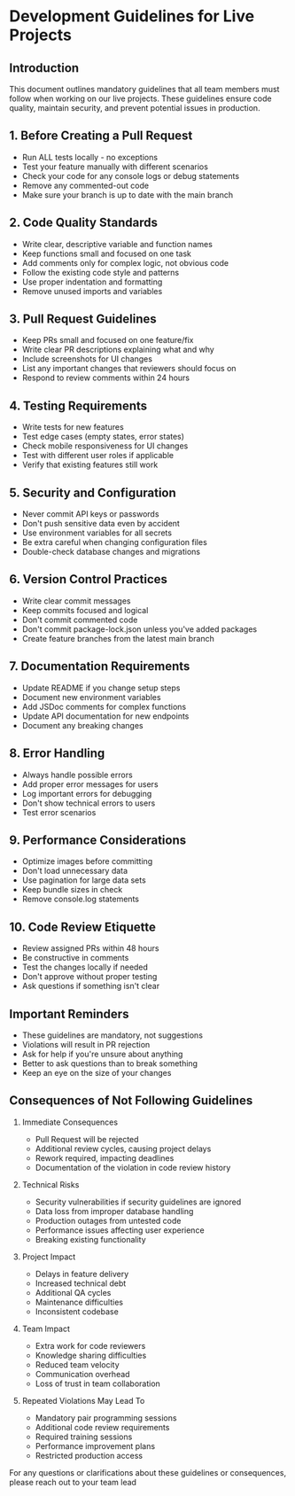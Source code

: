 # Development Guidelines for Live Projects

## Introduction
This document outlines mandatory guidelines that all team members must follow when working on our live projects. These guidelines ensure code quality, maintain security, and prevent potential issues in production.

## 1. Before Creating a Pull Request
- Run ALL tests locally - no exceptions
- Test your feature manually with different scenarios
- Check your code for any console logs or debug statements
- Remove any commented-out code
- Make sure your branch is up to date with the main branch

## 2. Code Quality Standards
- Write clear, descriptive variable and function names
- Keep functions small and focused on one task
- Add comments only for complex logic, not obvious code
- Follow the existing code style and patterns
- Use proper indentation and formatting
- Remove unused imports and variables

## 3. Pull Request Guidelines
- Keep PRs small and focused on one feature/fix
- Write clear PR descriptions explaining what and why
- Include screenshots for UI changes
- List any important changes that reviewers should focus on
- Respond to review comments within 24 hours

## 4. Testing Requirements
- Write tests for new features
- Test edge cases (empty states, error states)
- Check mobile responsiveness for UI changes
- Test with different user roles if applicable
- Verify that existing features still work

## 5. Security and Configuration
- Never commit API keys or passwords
- Don't push sensitive data even by accident
- Use environment variables for all secrets
- Be extra careful when changing configuration files
- Double-check database changes and migrations

## 6. Version Control Practices
- Write clear commit messages
- Keep commits focused and logical
- Don't commit commented code
- Don't commit package-lock.json unless you've added packages
- Create feature branches from the latest main branch

## 7. Documentation Requirements
- Update README if you change setup steps
- Document new environment variables
- Add JSDoc comments for complex functions
- Update API documentation for new endpoints
- Document any breaking changes

## 8. Error Handling
- Always handle possible errors
- Add proper error messages for users
- Log important errors for debugging
- Don't show technical errors to users
- Test error scenarios

## 9. Performance Considerations
- Optimize images before committing
- Don't load unnecessary data
- Use pagination for large data sets
- Keep bundle sizes in check
- Remove console.log statements

## 10. Code Review Etiquette
- Review assigned PRs within 48 hours
- Be constructive in comments
- Test the changes locally if needed
- Don't approve without proper testing
- Ask questions if something isn't clear

## Important Reminders
- These guidelines are mandatory, not suggestions
- Violations will result in PR rejection
- Ask for help if you're unsure about anything
- Better to ask questions than to break something
- Keep an eye on the size of your changes

## Consequences of Not Following Guidelines

1. Immediate Consequences
   - Pull Request will be rejected
   - Additional review cycles, causing project delays
   - Rework required, impacting deadlines
   - Documentation of the violation in code review history

2. Technical Risks
   - Security vulnerabilities if security guidelines are ignored
   - Data loss from improper database handling
   - Production outages from untested code
   - Performance issues affecting user experience
   - Breaking existing functionality

3. Project Impact
   - Delays in feature delivery
   - Increased technical debt
   - Additional QA cycles
   - Maintenance difficulties
   - Inconsistent codebase

4. Team Impact
   - Extra work for code reviewers
   - Knowledge sharing difficulties
   - Reduced team velocity
   - Communication overhead
   - Loss of trust in team collaboration

5. Repeated Violations May Lead To
   - Mandatory pair programming sessions
   - Additional code review requirements
   - Required training sessions
   - Performance improvement plans
   - Restricted production access

For any questions or clarifications about these guidelines or consequences, please reach out to your team lead
